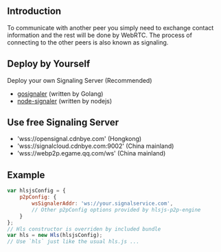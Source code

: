 ## Introduction
To communicate with another peer you simply need to exchange contact information and the rest will be done by WebRTC. The process of connecting to the other peers is also known as signaling.

## Deploy by Yourself
Deploy your own Signaling Server (Recommended)
- [gosignaler](https://github.com/cdnbye/gosignaler) (written by Golang)
- [node-signaler](https://github.com/cdnbye/node-signaler) (written by nodejs)
    
## Use free Signaling Server
- 'wss://opensignal.cdnbye.com' (Hongkong)
- 'wss://signalcloud.cdnbye.com:9002' (China mainland)
- 'wss://webp2p.egame.qq.com/ws' (China mainland)

## Example
```javascript
var hlsjsConfig = {
    p2pConfig: {
        wsSignalerAddr: 'ws://your.signalservice.com',
        // Other p2pConfig options provided by hlsjs-p2p-engine
    }
};
// Hls constructor is overriden by included bundle
var hls = new Hls(hlsjsConfig);
// Use `hls` just like the usual hls.js ...
```